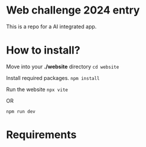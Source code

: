 # Web challenge 2024 entry 

This is a repo for a AI integrated app.

# How to install?

Move into your **./website** directory
` cd website `

Install required packages.
` npm install `

Run the website
` npx vite `

OR

` npm run dev `

# Requirements





